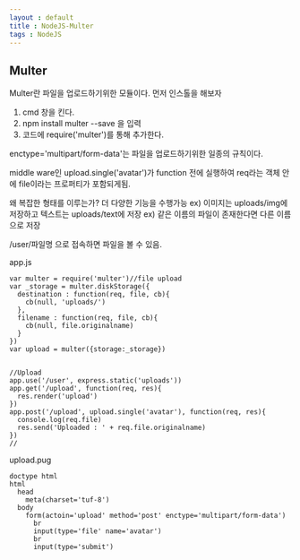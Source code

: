```yaml
---
layout : default
title : NodeJS-Multer
tags : NodeJS
---
```


## Multer

Multer란 파일을 업로드하기위한 모듈이다.
먼저 인스톨을 해보자
  
1. cmd 창을 킨다.
2. npm install multer --save 을 입력
3. 코드에 require('multer')를 통해 추가한다.
  
enctype='multipart/form-data'는 파일을 업로드하기위한 일종의 규칙이다.

middle ware인 upload.single('avatar')가 function 전에 실행하여 req라는 객체 안에 file이라는 프로퍼티가 포함되게됨.

왜 복잡한 형태를 이루는가?
더 다양한 기능을 수행가능
ex) 이미지는 uploads/img에 저장하고 텍스트는 uploads/text에 저장
ex) 같은 이름의 파일이 존재한다면 다른 이름으로 저장

/user/파일명 으로 접속하면 파일을 볼 수 있음.

app.js

```{javascript}
var multer = require('multer')//file upload
var _storage = multer.diskStorage({
  destination : function(req, file, cb){
    cb(null, 'uploads/')
  },
  filename : function(req, file, cb){
    cb(null, file.originalname)
  }
})
var upload = multer({storage:_storage})


//Upload
app.use('/user', express.static('uploads'))
app.get('/upload', function(req, res){
  res.render('upload')
})
app.post('/upload', upload.single('avatar'), function(req, res){
  console.log(req.file)
  res.send('Uploaded : ' + req.file.originalname)
})
//
```

upload.pug

```{html}
doctype html
html
  head
    meta(charset='tuf-8')
  body
    form(actoin='upload' method='post' enctype='multipart/form-data')
      br
      input(type='file' name='avatar')
      br
      input(type='submit')

```